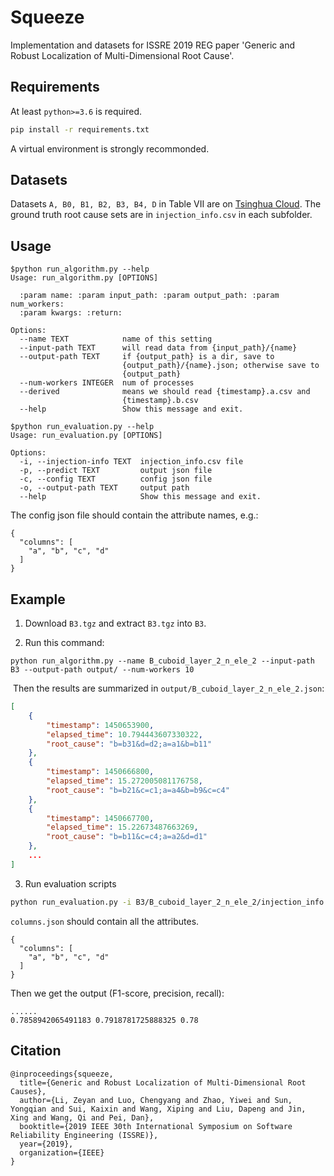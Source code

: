 # Squeeze
Implementation and datasets for ISSRE 2019 REG paper 'Generic and Robust Localization of Multi-Dimensional Root Cause'.

## Requirements
At least `python>=3.6` is required.
``` bash
pip install -r requirements.txt
```

A virtual environment is strongly recommonded.

## Datasets

Datasets `A, B0, B1, B2, B3, B4, D` in Table VII are on [Tsinghua Cloud](https://cloud.tsinghua.edu.cn/d/0bc5a68ce2764a0d8215/).
The ground truth root cause sets are in `injection_info.csv` in each subfolder.

## Usage

```
$python run_algorithm.py --help
Usage: run_algorithm.py [OPTIONS]

  :param name: :param input_path: :param output_path: :param num_workers:
  :param kwargs: :return:

Options:
  --name TEXT            name of this setting
  --input-path TEXT      will read data from {input_path}/{name}
  --output-path TEXT     if {output_path} is a dir, save to
                         {output_path}/{name}.json; otherwise save to
                         {output_path}
  --num-workers INTEGER  num of processes
  --derived              means we should read {timestamp}.a.csv and
                         {timestamp}.b.csv
  --help                 Show this message and exit.
```

``` 
$python run_evaluation.py --help
Usage: run_evaluation.py [OPTIONS]

Options:
  -i, --injection-info TEXT  injection_info.csv file
  -p, --predict TEXT         output json file
  -c, --config TEXT          config json file
  -o, --output-path TEXT     output path
  --help                     Show this message and exit.
```

The config json file should contain the attribute names, e.g.:

```
{
  "columns": [
    "a", "b", "c", "d"
  ]
}
```



## Example

1.  Download `B3.tgz` and extract `B3.tgz` into `B3`.

2.  Run this command:

```
python run_algorithm.py --name B_cuboid_layer_2_n_ele_2 --input-path B3 --output-path output/ --num-workers 10
```

​	Then the results are summarized in `output/B_cuboid_layer_2_n_ele_2.json`:

```json
[
    {
        "timestamp": 1450653900,
        "elapsed_time": 10.794443607330322,
        "root_cause": "b=b31&d=d2;a=a1&b=b11"
    },
    {
        "timestamp": 1450666800,
        "elapsed_time": 15.272005081176758,
        "root_cause": "b=b21&c=c1;a=a4&b=b9&c=c4"
    },
    {
        "timestamp": 1450667700,
        "elapsed_time": 15.22673487663269,
        "root_cause": "b=b11&c=c4;a=a2&d=d1"
    },
    ...
]
```

3.  Run evaluation scripts

``` bash
python run_evaluation.py -i B3/B_cuboid_layer_2_n_ele_2/injection_info.csv -p output/B_cuboid_layer_2_n_ele_2.json -c columns.json
```

`columns.json` should contain all the attributes.

```
{
  "columns": [
    "a", "b", "c", "d"
  ]
}
```

Then we get the output (F1-score, precision, recall):

```
......
0.7858942065491183 0.7918781725888325 0.78
```



## Citation

```
@inproceedings{squeeze,
  title={Generic and Robust Localization of Multi-Dimensional Root Causes},
  author={Li, Zeyan and Luo, Chengyang and Zhao, Yiwei and Sun, Yongqian and Sui, Kaixin and Wang, Xiping and Liu, Dapeng and Jin, Xing and Wang, Qi and Pei, Dan},
  booktitle={2019 IEEE 30th International Symposium on Software Reliability Engineering (ISSRE)},
  year={2019},
  organization={IEEE}
}
```
